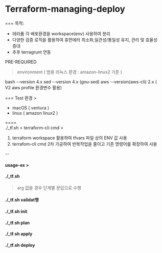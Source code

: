 # Terraform-managing-deploy

===
목적: 
- 테라폼 각 배포환경을 workspace(env) 사용하여 분리
- 다양한 검증 로직을 활용하여 휴먼에러 최소화,일관성/통일성 유지, 관리 및 효율성 증대
- 추후 terragrunt 연동
  

PRE-REQUIRED 
> environment ( 범용 리눅스 환경 : amazon-linux2 기준 )

bash --version 4.x
sed --version 4.x (gnu-sed)
aws --version(aws-cli) 2.x ( V2  aws profile 환경변수 활용)

===
Test 환경 >
  - macOS ( ventura )
  - linux ( amazon linux2 )

====  
 ./_tf.sh < terraform-cli cmd >
1. terraform workspace 활용하여 tfvars 파일 상의 ENV 값 사용
2. terrafom-cli cmd 2차 가공하여 반복작업을 줄이고 기존 명령어를 확장하여 사용


--
#### usage-ex >
#### ./_tf.sh
 > arg 없을 경우 단계별 문답으로 수행

#### ./_tf.sh validat행
#### ./_tf.sh init
#### ./_tf.sh plan
#### ./_tf.sh apply 
#### ./_tf.sh deploy
